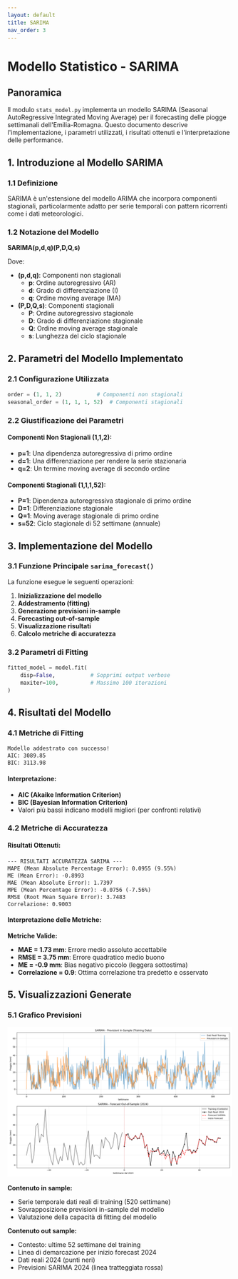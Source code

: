 ```yaml
---
layout: default
title: SARIMA
nav_order: 3
---
```


# Modello Statistico - SARIMA 

## Panoramica

Il modulo `stats_model.py` implementa un modello SARIMA (Seasonal AutoRegressive Integrated Moving Average) per il forecasting delle piogge settimanali dell'Emilia-Romagna. Questo documento descrive l'implementazione, i parametri utilizzati, i risultati ottenuti e l'interpretazione delle performance.

## 1. Introduzione al Modello SARIMA

### 1.1 Definizione
SARIMA è un'estensione del modello ARIMA che incorpora componenti stagionali, particolarmente adatto per serie temporali con pattern ricorrenti come i dati meteorologici.

### 1.2 Notazione del Modello
**SARIMA(p,d,q)(P,D,Q,s)**

Dove:
- **(p,d,q)**: Componenti non stagionali
  - **p**: Ordine autoregressivo (AR)
  - **d**: Grado di differenziazione (I)
  - **q**: Ordine moving average (MA)
- **(P,D,Q,s)**: Componenti stagionali
  - **P**: Ordine autoregressivo stagionale
  - **D**: Grado di differenziazione stagionale
  - **Q**: Ordine moving average stagionale
  - **s**: Lunghezza del ciclo stagionale

## 2. Parametri del Modello Implementato

### 2.1 Configurazione Utilizzata
```python
order = (1, 1, 2)           # Componenti non stagionali
seasonal_order = (1, 1, 1, 52)  # Componenti stagionali
```

### 2.2 Giustificazione dei Parametri

#### Componenti Non Stagionali (1,1,2):
- **p=1**: Una dipendenza autoregressiva di primo ordine
- **d=1**: Una differenziazione per rendere la serie stazionaria
- **q=2**: Un termine moving average di secondo ordine

#### Componenti Stagionali (1,1,1,52):
- **P=1**: Dipendenza autoregressiva stagionale di primo ordine
- **D=1**: Differenziazione stagionale
- **Q=1**: Moving average stagionale di primo ordine
- **s=52**: Ciclo stagionale di 52 settimane (annuale)

## 3. Implementazione del Modello

### 3.1 Funzione Principale `sarima_forecast()`

La funzione esegue le seguenti operazioni:

1. **Inizializzazione del modello**
2. **Addestramento (fitting)**
3. **Generazione previsioni in-sample**
4. **Forecasting out-of-sample**
5. **Visualizzazione risultati**
6. **Calcolo metriche di accuratezza**

### 3.2 Parametri di Fitting

```python
fitted_model = model.fit(
    disp=False,           # Sopprimi output verbose
    maxiter=100,          # Massimo 100 iterazioni
)
```

## 4. Risultati del Modello

### 4.1 Metriche di Fitting
```
Modello addestrato con successo!
AIC: 3089.85
BIC: 3113.98
```

#### Interpretazione:
- **AIC (Akaike Information Criterion)**
- **BIC (Bayesian Information Criterion)**
- Valori più bassi indicano modelli migliori (per confronti relativi)

### 4.2 Metriche di Accuratezza

#### Risultati Ottenuti:
```
--- RISULTATI ACCURATEZZA SARIMA ---
MAPE (Mean Absolute Percentage Error): 0.0955 (9.55%)
ME (Mean Error): -0.8993
MAE (Mean Absolute Error): 1.7397
MPE (Mean Percentage Error): -0.0756 (-7.56%)
RMSE (Root Mean Square Error): 3.7483
Correlazione: 0.9003
```

#### Interpretazione delle Metriche:

**Metriche Valide:**
- **MAE = 1.73 mm**: Errore medio assoluto accettabile
- **RMSE = 3.75 mm**: Errore quadratico medio buono
- **ME = -0.9 mm**: Bias negativo piccolo (leggera sottostima)
- **Correlazione = 0.9**: Ottima correlazione tra predetto e osservato

## 5. Visualizzazioni Generate

### 5.1 Grafico Previsioni 
![graficoSarima.png](img/graficoSarima.png)

**Contenuto in sample:**
- Serie temporale dati reali di training (520 settimane)
- Sovrapposizione previsioni in-sample del modello
- Valutazione della capacità di fitting del modello

**Contenuto out sample:**
- Contesto: ultime 52 settimane del training
- Linea di demarcazione per inizio forecast 2024
- Dati reali 2024 (punti neri)
- Previsioni SARIMA 2024 (linea tratteggiata rossa)
